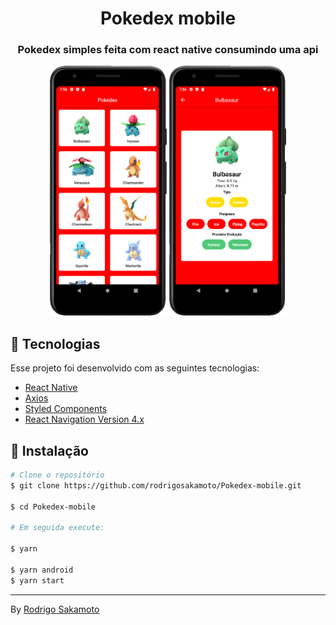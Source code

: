 <h1 align="center" >
  Pokedex mobile
</h1>

<h3 align="center">Pokedex simples feita com react native consumindo uma api </h3>

<p align="center">
  <img src=".github/home.png" border="0" height="400" />
  <img src=".github/details.png" border="0" height="400" />
</p>

## 🚀 Tecnologias

Esse projeto foi desenvolvido com as seguintes tecnologias:

- [React Native](https://reactnative.dev/s)
- [Axios](https://redux-saga.js.org/)
- [Styled Components](https://styled-components.com/)
- [React Navigation Version 4.x](https://reactnavigation.org/docs/4.x/getting-started/)

## 💾 Instalação

```bash
# Clone o repositório
$ git clone https://github.com/rodrigosakamoto/Pokedex-mobile.git

$ cd Pokedex-mobile

# Em seguida execute:

$ yarn

$ yarn android
$ yarn start
```
---
By [Rodrigo Sakamoto](https://www.linkedin.com/in/rodrigo-sakamoto/)
